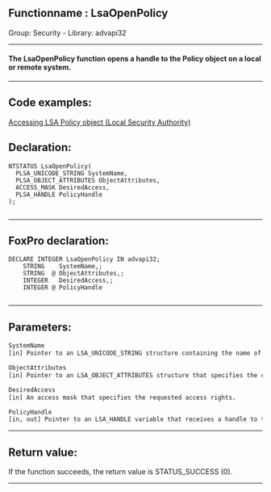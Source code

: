 <link rel="stylesheet" type="text/css" href="../../css/win32api.css">  
<link rel="stylesheet" href="https://cdnjs.cloudflare.com/ajax/libs/font-awesome/4.7.0/css/font-awesome.min.css">

## Functionname : LsaOpenPolicy
Group: Security - Library: advapi32    
***  


#### The LsaOpenPolicy function opens a handle to the Policy object on a local or remote system.
***  


## Code examples:
[Accessing LSA Policy object (Local Security Authority)](../../samples/sample_427.md)  

## Declaration:
```foxpro  
NTSTATUS LsaOpenPolicy(
  PLSA_UNICODE_STRING SystemName,
  PLSA_OBJECT_ATTRIBUTES ObjectAttributes,
  ACCESS_MASK DesiredAccess,
  PLSA_HANDLE PolicyHandle
);
  
```  
***  


## FoxPro declaration:
```foxpro  
DECLARE INTEGER LsaOpenPolicy IN advapi32;
	STRING    SystemName,;
	STRING  @ ObjectAttributes,;
	INTEGER   DesiredAccess,;
	INTEGER @ PolicyHandle
  
```  
***  


## Parameters:
```txt  
SystemName
[in] Pointer to an LSA_UNICODE_STRING structure containing the name of the target system.

ObjectAttributes
[in] Pointer to an LSA_OBJECT_ATTRIBUTES structure that specifies the connection attributes.

DesiredAccess
[in] An access mask that specifies the requested access rights.

PolicyHandle
[in, out] Pointer to an LSA_HANDLE variable that receives a handle to the Policy object.  
```  
***  


## Return value:
If the function succeeds, the return value is STATUS_SUCCESS (0).  
***  

